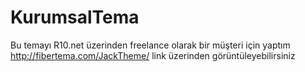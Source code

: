 # KurumsalTema
Bu temayı R10.net üzerinden freelance olarak bir müşteri için yaptım
http://fibertema.com/JackTheme/ link üzerinden görüntüleyebilirsiniz
